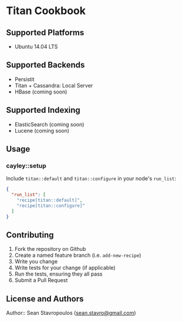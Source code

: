 # Titan Cookbook

## Supported Platforms

* Ubuntu 14.04 LTS

## Supported Backends

* Persistit
* Titan + Cassandra: Local Server
* HBase (coming soon)

## Supported Indexing

* ElasticSearch (coming soon)
* Lucene (coming soon)

## Usage

### cayley::setup

Include `titan::default` and `titan::configure` in your node's `run_list`:

```json
{
  "run_list": [
    "recipe[titan::default]",
    "recipe[titan::configure]"
  ]
}
```

## Contributing

1. Fork the repository on Github
2. Create a named feature branch (i.e. `add-new-recipe`)
3. Write you change
4. Write tests for your change (if applicable)
5. Run the tests, ensuring they all pass
6. Submit a Pull Request

## License and Authors

Author:: Sean Stavropoulos (sean.stavro@gmail.com)
